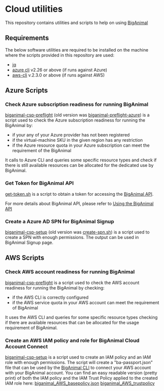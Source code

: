 # Cloud utilities

This repository contains utilities and scripts to help on using [BigAnimal][1]

## Requirements

The below software utilities are required to be installed on the machine
where the scripts provided in this repository are used:

- [jq][3]
- [azure cli][4] v2.26 or above (if runs against Azure)
- [aws-cli][6] v.2.3.0 or above (if runs against AWS)

## Azure Scripts

### Check Azure subscription readiness for running BigAnimal

[biganimal-csp-preflight](./azure/biganimal-csp-preflight) (old version was
[biganimal-preflight-azure](./azure/biganimal-preflight-azure)) is a script used to check the
Azure subscription readiness for running the BigAnimal by:

- if your any of your Azure provider has not been registered
- if the virtual-machine SKU in the given region has any restriction
- if the Azure resource quota in your Azure subscription can meet the requirement of
  the BigAnimal

It calls to Azure CLI and queries some specific resource types and check if there is
still available resources can be allocated for the dedicated use by BigAnimal.

### Get Token for BigAnimal API

[get-token.sh](./api/get-token.sh) is a script to obtain a token for accessing
the [BigAnimal API][2].

For more details about BigAnimal API, please refer to [Using the BigAnimal API][5]

### Create a Azure AD SPN for BigAnimal Signup

[biganimal-csp-setup](./azure/biganimal-csp-setup) (old version was
[create-spn.sh](./azure/create-spn.sh)) is a script used to create a SPN with enough
permissions. The output can be used in BigAnimal Signup page.

## AWS Scripts

### Check AWS account readiness for running BigAnimal

[biganimal-csp-preflight](./aws/biganimal-csp-preflight) is a script used to check the
AWS account readiness for running the BigAnimal by checking:

- if the AWS CLI is correctly configured
- if the AWS service quota in your AWS account can meet the requirement of BigAnimal

It uses the AWS CLI and queries for some specific resource types checking if there are
available resources that can be allocated for the usage requirement of BigAnimal.

### Create an AWS IAM policy and role for BigAnimal Cloud Account Connect

[biganimal-csp-setup](./aws/biganimal-csp-setup) is a script used to create an
IAM policy and an IAM role with enough permissions. The script will create a "ba-passport.json"
file that can be used by the [BigAnimal CLI][7] to connect your AWS account with your BigAnimal
account.
You can find an easy readable version (pretty print) of both the IAM policy and the
IAM Trust Policy applied to the created IAM role here:
[biganimal_AWS_basepolicy.json](./aws/biganimal_AWS_basepolicy.json)
[biganimal_AWS_trustpolicy](./aws/biganimal_AWS_trustpolicy.json)

[1]: https://www.enterprisedb.com/docs/biganimal/latest/
[2]: https://portal.biganimal.com/api/docs/
[3]: https://stedolan.github.io/jq/
[4]: https://docs.microsoft.com/en-us/cli/azure/
[5]: https://www.enterprisedb.com/docs/biganimal/latest/reference/api/
[6]: https://aws.amazon.com/cli/
[7]: https://www.enterprisedb.com/docs/biganimal/latest/reference/cli/
